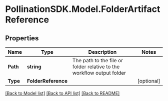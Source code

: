 
# PollinationSDK.Model.FolderArtifactReference

## Properties

Name | Type | Description | Notes
------------ | ------------- | ------------- | -------------
**Path** | **string** | The path to the file or folder relative to the workflow output folder | 
**Type** | **FolderReference** |  | [optional] 

[[Back to Model list]](../README.md#documentation-for-models)
[[Back to API list]](../README.md#documentation-for-api-endpoints)
[[Back to README]](../README.md)

